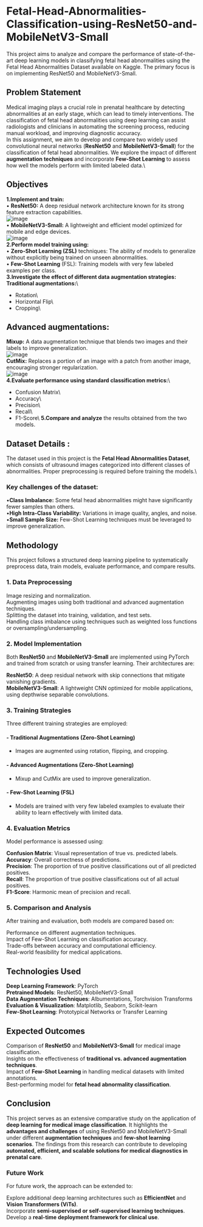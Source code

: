 # Fetal-Head-Abnormalities-Classification-using-ResNet50-and-MobileNetV3-Small
This project aims to analyze and compare the performance of state-of-the-art deep learning models in classifying fetal head abnormalities using the Fetal Head Abnormalities Dataset available on Kaggle. The primary focus is on implementing ResNet50 and MobileNetV3-Small.

## Problem Statement
Medical imaging plays a crucial role in prenatal healthcare by detecting abnormalities at an early stage, which can lead to timely interventions. The classification of fetal head abnormalities using deep learning can assist radiologists and clinicians in automating the screening process, reducing manual workload, and improving diagnostic accuracy.\
In this assignment, we aim to develop and compare two widely used convolutional neural networks (**ResNet50** and **MobileNetV3-Small**) for the classification of fetal head abnormalities. We explore the impact of different **augmentation techniques** and incorporate **Few-Shot Learning** to assess how well the models perform with limited labeled data.\
## Objectives
**1.Implement and train:**\
• **ResNet50:** A deep residual network architecture known for its strong feature extraction capabilities.\
![image](https://github.com/user-attachments/assets/cda0c2f5-f4ae-468e-b082-fc3bf747e833)\
• **MobileNetV3-Small:** A lightweight and efficient model optimized for mobile and edge devices.\
![image](https://github.com/user-attachments/assets/32a701b9-3972-4e38-9b3a-feccc62d0826)\
**2.Perform model training using:**\
• **Zero-Shot Learning (ZSL)** techniques: The ability of models to generalize without explicitly being trained on unseen abnormalities.\
• **Few-Shot Learning** (FSL): Training models with very few labeled examples per class.\
**3.Investigate the effect of different **data augmentation strategies**:**\
**Traditional augmentations:**\
   - Rotation\
   - Horizontal Flip\
   - Cropping\
## Advanced augmentations:
**Mixup:** A data augmentation technique that blends two images and their labels to improve generalization.\
![image](https://github.com/user-attachments/assets/d4b446d3-403b-49be-85e4-8195929f9a15)\
**CutMix:** Replaces a portion of an image with a patch from another image, encouraging stronger regularization.\
![image](https://github.com/user-attachments/assets/941975b8-e0e2-4e4c-9e58-1907cd83788c)\
**4.Evaluate performance using standard classification metrics:**\
  - Confusion Matrix\
  - Accuracy\
  - Precision\
  - Recall\
  - F1-Score\\
**5.Compare and analyze** the results obtained from the two models.
## Dataset Details :
The dataset used in this project is the **Fetal Head Abnormalities Dataset**, which consists of ultrasound images categorized into different classes of abnormalities. Proper preprocessing is required before training the models.\
### Key challenges of the dataset:
•**Class Imbalance:** Some fetal head abnormalities might have significantly fewer samples than others.\
•**High Intra-Class Variability:** Variations in image quality, angles, and noise.\
•**Small Sample Size:** Few-Shot Learning techniques must be leveraged to improve generalization.

## Methodology
This project follows a structured deep learning pipeline to systematically preprocess data, train models, evaluate performance, and compare results.

### 1. Data Preprocessing
Image resizing and normalization.  
Augmenting images using both traditional and advanced augmentation techniques.  
Splitting the dataset into training, validation, and test sets.  
Handling class imbalance using techniques such as weighted loss functions or oversampling/undersampling.  

### 2. Model Implementation
Both **ResNet50** and **MobileNetV3-Small** are implemented using PyTorch and trained from scratch or using transfer learning. Their architectures are:  

**ResNet50**: A deep residual network with skip connections that mitigate vanishing gradients.  
**MobileNetV3-Small**: A lightweight CNN optimized for mobile applications, using depthwise separable convolutions.  

### 3. Training Strategies
Three different training strategies are employed:  

#### - Traditional Augmentations (Zero-Shot Learning)
  - Images are augmented using rotation, flipping, and cropping.  

#### - Advanced Augmentations (Zero-Shot Learning)
  - Mixup and CutMix are used to improve generalization.  

#### - Few-Shot Learning (FSL)
  - Models are trained with very few labeled examples to evaluate their ability to learn effectively with limited data.  

### 4. Evaluation Metrics
Model performance is assessed using:  

**Confusion Matrix**: Visual representation of true vs. predicted labels.  
**Accuracy**: Overall correctness of predictions.  
**Precision**: The proportion of true positive classifications out of all predicted positives.  
**Recall**: The proportion of true positive classifications out of all actual positives.  
**F1-Score**: Harmonic mean of precision and recall.  

### 5. Comparison and Analysis
After training and evaluation, both models are compared based on:  

Performance on different augmentation techniques.  
Impact of Few-Shot Learning on classification accuracy.  
Trade-offs between accuracy and computational efficiency.  
Real-world feasibility for medical applications.

## Technologies Used
**Deep Learning Framework**: PyTorch  
**Pretrained Models**: ResNet50, MobileNetV3-Small  
**Data Augmentation Techniques**: Albumentations, Torchvision Transforms  
**Evaluation & Visualization**: Matplotlib, Seaborn, Scikit-learn  
**Few-Shot Learning**: Prototypical Networks or Transfer Learning  

## Expected Outcomes
Comparison of **ResNet50** and **MobileNetV3-Small** for medical image classification.  
Insights on the effectiveness of **traditional vs. advanced augmentation techniques**.  
Impact of **Few-Shot Learning** in handling medical datasets with limited annotations.  
Best-performing model for **fetal head abnormality classification**.  

## Conclusion
This project serves as an extensive comparative study on the application of **deep learning for medical image classification**. It highlights the **advantages and challenges** of using ResNet50 and MobileNetV3-Small under different **augmentation techniques** and **few-shot learning scenarios**. The findings from this research can contribute to developing **automated, efficient, and scalable solutions for medical diagnostics in prenatal care**.  

### Future Work
For future work, the approach can be extended to:  

Explore additional deep learning architectures such as **EfficientNet** and **Vision Transformers (ViTs)**.  
Incorporate **semi-supervised or self-supervised learning techniques**.  
Develop a **real-time deployment framework for clinical use**.
